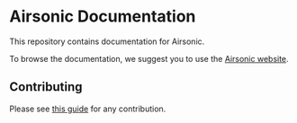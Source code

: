 <!--
# README.md
# Airsonic/documentation
-->

# Airsonic Documentation

This repository contains documentation for Airsonic.

To browse the documentation, we suggest you to use the [Airsonic website](https://airsonic.github.io/docs/).

## Contributing

Please see [this guide](https://github.com/airsonic/documentation/blob/stable/CONTRIBUTING.md) for any contribution.
